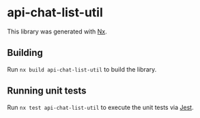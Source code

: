# api-chat-list-util

This library was generated with [Nx](https://nx.dev).

## Building

Run `nx build api-chat-list-util` to build the library.

## Running unit tests

Run `nx test api-chat-list-util` to execute the unit tests via [Jest](https://jestjs.io).
